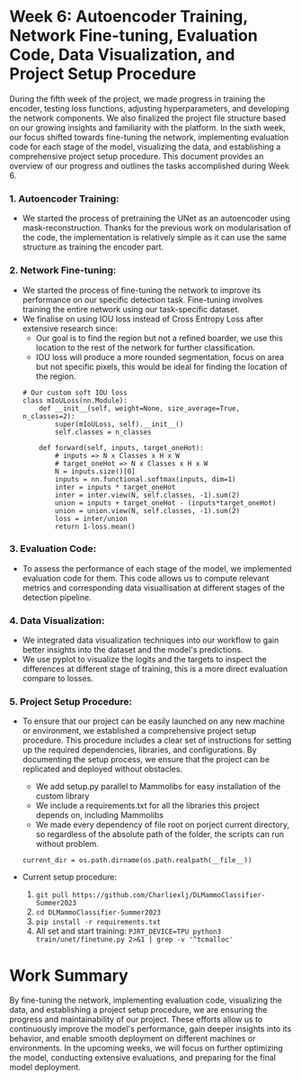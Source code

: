 # Week 6: Autoencoder Training, Network Fine-tuning, Evaluation Code, Data Visualization, and Project Setup Procedure

During the fifth week of the project, we made progress in training the encoder, testing loss functions, adjusting hyperparameters, and developing the network components. We also finalized the project file structure based on our growing insights and familiarity with the platform. In the sixth week, our focus shifted towards fine-tuning the network, implementing evaluation code for each stage of the model, visualizing the data, and establishing a comprehensive project setup procedure. This document provides an overview of our progress and outlines the tasks accomplished during Week 6.

### 1. Autoencoder Training:
   - We started the process of pretraining the UNet as an autoencoder using mask-reconstruction. Thanks for the previous work on modularisation of the code, the implementation is relatively simple as it can use the same structure as training the encoder part.

### 2. Network Fine-tuning:
   - We started the process of fine-tuning the network to improve its performance on our specific detection task. Fine-tuning involves training the entire network using our task-specific dataset.
   - We finalise on using IOU loss instead of Cross Entropy Loss after extensive research since:
        - Our goal is to find the region but not a refined boarder, we use this location to the rest of the network for further classification.
        - IOU loss will produce a more rounded segmentation, focus on area but not specific pixels, this would be ideal for finding the location of the region.
        ```
        # Our custom soft IOU loss
        class mIoULoss(nn.Module):
            def __init__(self, weight=None, size_average=True, n_classes=2):
                super(mIoULoss, self).__init__()
                self.classes = n_classes

            def forward(self, inputs, target_oneHot):
                # inputs => N x Classes x H x W
                # target_oneHot => N x Classes x H x W
                N = inputs.size()[0]
                inputs = nn.functional.softmax(inputs, dim=1)
                inter = inputs * target_oneHot
                inter = inter.view(N, self.classes, -1).sum(2)
                union = inputs + target_oneHot - (inputs*target_oneHot)
                union = union.view(N, self.classes, -1).sum(2)
                loss = inter/union
                return 1-loss.mean()
        ```

### 3. Evaluation Code:
   - To assess the performance of each stage of the model, we implemented evaluation code for them. This code allows us to compute relevant metrics and corresponding data visuallisation at different stages of the detection pipeline.

### 4. Data Visualization:
   - We integrated data visualization techniques into our workflow to gain better insights into the dataset and the model's predictions. 
   - We use pyplot to visualize the logits and the targets to inspect the differences at different stage of training, this is a more direct evaluation compare to losses.

### 5. Project Setup Procedure:
   - To ensure that our project can be easily launched on any new machine or environment, we established a comprehensive project setup procedure. This procedure includes a clear set of instructions for setting up the required dependencies, libraries, and configurations. By documenting the setup process, we ensure that the project can be replicated and deployed without obstacles.
        - We add setup.py parallel to Mammolibs for easy installation of the custom library
        - We include a requirements.txt for all the libraries this project depends on, including Mammolibs
        - We made every dependency of file root on porject current directory, so regardless of the absolute path of the folder, the scripts can run without problem.
        ```
        current_dir = os.path.dirname(os.path.realpath(__file__))
        ```
    
   - Current setup procedure:
        1. ```git pull https://github.com/Charliexlj/DLMammoClassifier-Summer2023```
        2. ```cd DLMammoClassifier-Summer2023```
        3. ```pip install -r requirements.txt```
        4. All set and start training: ```PJRT_DEVICE=TPU python3 train/unet/finetune.py 2>&1 | grep -v '^tcmalloc'```

# Work Summary
By fine-tuning the network, implementing evaluation code, visualizing the data, and establishing a project setup procedure, we are ensuring the progress and maintainability of our project. These efforts allow us to continuously improve the model's performance, gain deeper insights into its behavior, and enable smooth deployment on different machines or environments. In the upcoming weeks, we will focus on further optimizing the model, conducting extensive evaluations, and preparing for the final model deployment.